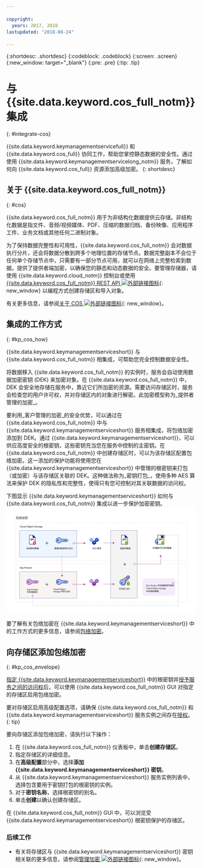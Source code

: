 ```yaml
---

copyright:
  years: 2017, 2018
lastupdated: "2018-08-24"

---
```


{:shortdesc: .shortdesc}
{:codeblock: .codeblock}
{:screen: .screen}
{:new_window: target="_blank"}
{:pre: .pre}
{:tip: .tip}

# 与 {{site.data.keyword.cos_full_notm}} 集成
{: #integrate-cos}

{{site.data.keyword.keymanagementservicefull}} 和 {{site.data.keyword.cos_full}} 协同工作，帮助您掌控静态数据的安全性。通过使用 {{site.data.keyword.keymanagementservicelong_notm}} 服务，了解如何向 {{site.data.keyword.cos_full}} 资源添加高级加密。
{: shortdesc}

## 关于 {{site.data.keyword.cos_full_notm}}
{: #cos}

{{site.data.keyword.cos_full_notm}} 用于为非结构化数据提供云存储。非结构化数据是指文件、音频/视频媒体、PDF、压缩的数据归档、备份映像、应用程序工件、业务文档或其他任何二进制对象。  

为了保持数据完整性和可用性，{{site.data.keyword.cos_full_notm}} 会对数据执行分片，还会将数据分散到跨多个地理位置的存储节点。数据完整副本不会位于任何单个存储节点中，只需要有一部分节点可用，就可以在网络上完整检索到数据。提供了提供者端加密，以确保您的静态和动态数据的安全。要管理存储器，请使用 {{site.data.keyword.cloud_notm}} 控制台或使用 [{{site.data.keyword.cos_full_notm}} REST API ![外部链接图标](../../../icons/launch-glyph.svg "外部链接图标")](/docs/services/cloud-object-storage/api-reference/about-compatibility-api.html){: new_window} 以编程方式创建存储区和导入对象。

有关更多信息，请参阅[关于 COS ![外部链接图标](../../../icons/launch-glyph.svg "外部链接图标")](/docs/services/cloud-object-storage/about-cos.html){: new_window}。

## 集成的工作方式
{: #kp_cos_how}

{{site.data.keyword.keymanagementserviceshort}} 与 {{site.data.keyword.cos_full_notm}} 相集成，可帮助您完全控制数据安全性。  

将数据移入 {{site.data.keyword.cos_full_notm}} 的实例时，服务会自动使用数据加密密钥 (DEK) 来加密对象。在 {{site.data.keyword.cos_full_notm}} 中，DEK 会安全地存储在服务中，靠近它们所加密的资源。需要访问存储区时，服务会检查您的用户许可权，并对存储区内的对象进行解密。此加密模型称为_提供者管理的加密_。

要利用_客户管理的加密_的安全优势，可以通过在 {{site.data.keyword.cos_full_notm}} 中与 {{site.data.keyword.keymanagementserviceshort}} 服务相集成，将包络加密添加到 DEK。通过 {{site.data.keyword.keymanagementserviceshort}}，可以供应高度安全的根密钥，这些密钥充当您在服务中控制的主密钥。在 {{site.data.keyword.cos_full_notm}} 中创建存储区时，可以为该存储区配置包络加密。这一添加的保护功能将使用您在 {{site.data.keyword.keymanagementserviceshort}} 中管理的根密钥来打包（或加密）与该存储区关联的 DEK。这种做法称为_密钥打包_，使用多种 AES 算法来保护 DEK 的隐私性和完整性，使得只有您可控制对其关联数据的访问权。

下图显示 {{site.data.keyword.keymanagementserviceshort}} 如何与 {{site.data.keyword.cos_full_notm}} 集成以进一步保护加密密钥。![该图显示包络加密的上下文视图。](../images/kp-cos-envelope_min.svg)

要了解有关包络加密在 {{site.data.keyword.keymanagementserviceshort}} 中的工作方式的更多信息，请参阅[包络加密](/docs/services/key-protect/concepts/envelope-encryption.html)。

## 向存储区添加包络加密
{: #kp_cos_envelope}

[指定 {{site.data.keyword.keymanagementserviceshort}}](/docs/services/key-protect/create-root-keys.html) 中的根密钥并[授予服务之间的访问权](/docs/services/key-protect/integrations/integrate-services.html#grant-access)后，可以使用 {{site.data.keyword.cos_full_notm}} GUI 对指定的存储区启用包络加密。

 要对存储区启用高级配置选项，请确保 {{site.data.keyword.cos_full_notm}} 和 {{site.data.keyword.keymanagementserviceshort}} 服务实例之间存在[授权](/docs/services/key-protect/integrations/integrate-services.html#grant-access)。
{: tip}

要向存储区添加包络加密，请执行以下操作：

1. 在 {{site.data.keyword.cos_full_notm}} 仪表板中，单击**创建存储区**。
2. 指定存储区的详细信息。
3. 在**高级配置**部分中，选择**添加 {{site.data.keyword.keymanagementserviceshort}} 密钥**。
4. 从 {{site.data.keyword.keymanagementserviceshort}} 服务实例列表中，选择包含要用于密钥打包的根密钥的实例。
5. 对于**密钥名称**，选择根密钥的别名。
6. 单击**创建**以确认创建存储区。

在 {{site.data.keyword.cos_full_notm}} GUI 中，可以浏览受 {{site.data.keyword.keymanagementserviceshort}} 根密钥保护的存储区。

### 后续工作

- 有关将存储区与 {{site.data.keyword.keymanagementserviceshort}} 密钥相关联的更多信息，请参阅[管理加密 ![外部链接图标](../../../icons/launch-glyph.svg "外部链接图标")](/docs/services/cloud-object-storage/basics/encryption.html#manage-encryption){: new_window}。 
